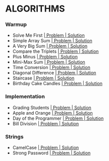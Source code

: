 # ALGORITHMS

### Warmup
- Solve Me First |[ Problem ](https://www.hackerrank.com/challenges/solve-me-first/problem?isFullScreen=false)|[ Solution ](https://github.com/Ram11Coder/HackerRank-JAVA/blob/master/ALGORITHMS/Solutions/Algo2.java)
- Simple Array Sum |[ Problem ](https://www.hackerrank.com/challenges/simple-array-sum/problem?isFullScreen=false)|[ Solution ](https://github.com/Ram11Coder/HackerRank-JAVA/blob/master/ALGORITHMS/Solutions/Algo3.java)
- A Very Big Sum |[ Problem ](https://www.hackerrank.com/challenges/a-very-big-sum/problem?isFullScreen=true)|[ Solution ](https://github.com/Ram11Coder/HackerRank-JAVA/blob/master/ALGORITHMS/Solutions/Algo1.java)
- Compare the Triplets |[ Problem ](https://www.hackerrank.com/challenges/compare-the-triplets/problem?isFullScreen=false)|[ Solution ](https://github.com/Ram11Coder/HackerRank-JAVA/blob/master/ALGORITHMS/Solutions/Algo4.java)
- Plus Minus |[ Problem ](https://www.hackerrank.com/challenges/plus-minus/problem?isFullScreen=false)|[ Solution ](https://github.com/Ram11Coder/HackerRank-JAVA/blob/master/ALGORITHMS/Solutions/Algo5.java)
- Mini-Max Sum |[ Problem ](https://www.hackerrank.com/challenges/mini-max-sum/problem?isFullScreen=false)|[ Solution ](https://github.com/Ram11Coder/HackerRank-JAVA/blob/master/ALGORITHMS/Solutions/Algo6.java)
- Time Conversion |[ Problem ](https://www.hackerrank.com/challenges/time-conversion/problem?isFullScreen=false)|[ Solution ](https://github.com/Ram11Coder/HackerRank-JAVA/blob/master/ALGORITHMS/Solutions/Algo7.java)
- Diagonal Difference |[ Problem ](https://www.hackerrank.com/challenges/diagonal-difference/problem?isFullScreen=false)|[ Solution ](https://github.com/Ram11Coder/HackerRank-JAVA/blob/master/ALGORITHMS/Solutions/Algo8.java)
- Staircase |[ Problem ](https://www.hackerrank.com/challenges/staircase/problem?isFullScreen=false)|[ Solution ](https://github.com/Ram11Coder/HackerRank-JAVA/blob/master/ALGORITHMS/Solutions/Algo9.java)
- Birthday Cake Candles |[ Problem ](https://www.hackerrank.com/challenges/birthday-cake-candles/problem?isFullScreen=false)|[ Solution ](https://github.com/Ram11Coder/HackerRank-JAVA/blob/master/ALGORITHMS/Solutions/Algo10.java)

### Implementation
- Grading Students |[ Problem ](https://www.hackerrank.com/challenges/grading/problem?isFullScreen=false)|[ Solution ](https://github.com/Ram11Coder/HackerRank-JAVA/blob/master/ALGORITHMS/Solutions/Algo11.java)
- Apple and Orange |[ Problem ](https://www.hackerrank.com/challenges/apple-and-orange/problem?isFullScreen=false)|[ Solution ](https://github.com/Ram11Coder/HackerRank-JAVA/blob/master/ALGORITHMS/Solutions/Algo12.java)
- Day of the Programmer |[ Problem ](https://www.hackerrank.com/challenges/day-of-the-programmer/problem)|[ Solution ](https://github.com/Ram11Coder/HackerRank-JAVA/blob/master/ALGORITHMS/Solutions/Algo15.java)
- Bill Division |[ Problem ](https://www.hackerrank.com/challenges/bon-appetit/problem)|[ Solution ](https://github.com/Ram11Coder/HackerRank-JAVA/blob/master/ALGORITHMS/Solutions/Algo16.java)

### Strings
- CamelCase |[ Problem ](https://www.hackerrank.com/challenges/camelcase/problem?isFullScreen=false)|[ Solution ](https://github.com/Ram11Coder/HackerRank-JAVA/blob/master/ALGORITHMS/Solutions/Algo13.java)
- Strong Password |[ Problem ](https://www.hackerrank.com/challenges/strong-password/problem?isFullScreen=false)|[ Solution ](https://github.com/Ram11Coder/HackerRank-JAVA/blob/master/ALGORITHMS/Solutions/Algo14.java)

